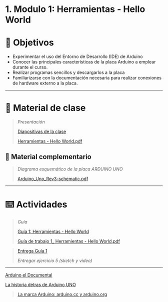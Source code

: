 # 1. Modulo 1: Herramientas - Hello World

# 🎯 Objetivos

- Experimentar el uso del Entorno de Desarrollo (IDE) de Arduino
- Conocer las principales características de la placa Arduino a emplear durante el curso.
- Realizar programas sencillos y descargarlos a la placa
- Familiarizarse con la documentación necesaria para realizar conexiones de hardware externo a la placa.

---

# 📘 Material de clase

> *Presentación*
> 
> 
> [Diapositivas de la clase](https://docs.google.com/presentation/d/1VEM5nxEVCEm3oYbyKCCGZwpLSM7952ATvAAZyaE6-ao)
> 
> [Herramientas - Hello World.pdf](Herramientas%20-%20Hello%20World.pdf)
> 

## 📑 Material complementario

> *Diagrama esquemático de la placa ARDUINO UNO*
> 
> 
> [Arduino_Uno_Rev3-schematic.pdf](Arduino_Uno_Rev3-schematic.pdf)
> 

---

# ⌨️ Actividades

> *Guía*
> 
> 
> [Guía 1: Herramientas - Hello World](https://docs.google.com/document/d/16uiOu0zg6UIExf4PoiJ4tSq9lVoX3vDSt8ILKTXpob0)
> 
> [Guía de trabajo 1_ Herramientas - Hello World.pdf](main/Pr%C3%A1ctica/Gu%C3%ADa%201%20-%20Herramientas%20-%20Hello%20World/Gu%C3%ADa%20de%20trabajo%201_%20Herramientas%20-%20Hello%20World.pdf)
> 

> [Entrega Guía 1](https://drive.google.com/drive/folders/1kI8ssgFVeuBM7rRWlwhV_uqjgFapNXTF)
> 
> 
> *Entregar ejercicio 5 (sketch y video)*
> 

---

[Arduino el Documental](https://youtu.be/mltWc9_C9gs)

[La historia detras de Arduino UNO](https://youtu.be/LBxHQtkWTeo)

> [La marca Arduino: arduino.cc y arduino.org](https://www.aprendiendoarduino.com/2016/03/19/arduino-cc-y-arduino-org-los-dos-arduinos/#google_vignette)
>
